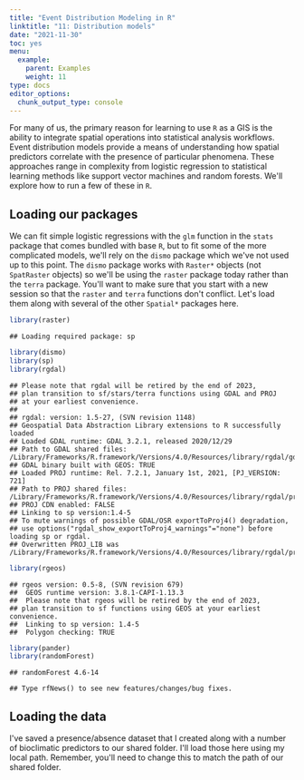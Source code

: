 ```yaml
---
title: "Event Distribution Modeling in R"
linktitle: "11: Distribution models"
date: "2021-11-30"
toc: yes
menu:
  example:
    parent: Examples
    weight: 11
type: docs
editor_options: 
  chunk_output_type: console
---
```


For many of us, the primary reason for learning to use `R` as a GIS is the ability to integrate spatial operations into statistical analysis workflows. Event distribution models provide a means of understanding how spatial predictors correlate with the presence of particular phenomena. These approaches range in complexity from logistic regression to statistical learning methods like support vector machines and random forests. We'll explore how to run a few of these in `R`.

## Loading our packages

We can fit simple logistic regressions with the `glm` function in the `stats` package that comes bundled with base `R`, but to fit some of the more complicated models, we'll rely on the `dismo` package which we've not used up to this point. The `dismo` package works with `Raster*` objects (not `SpatRaster` objects) so we'll be using the `raster` package today rather than the `terra` package. You'll want to make sure that you start with a new session so that the `raster` and `terra` functions don't conflict. Let's load them along with several of the other `Spatial*` packages here.


```r
library(raster)
```

```
## Loading required package: sp
```

```r
library(dismo)
library(sp)
library(rgdal) 
```

```
## Please note that rgdal will be retired by the end of 2023,
## plan transition to sf/stars/terra functions using GDAL and PROJ
## at your earliest convenience.
## 
## rgdal: version: 1.5-27, (SVN revision 1148)
## Geospatial Data Abstraction Library extensions to R successfully loaded
## Loaded GDAL runtime: GDAL 3.2.1, released 2020/12/29
## Path to GDAL shared files: /Library/Frameworks/R.framework/Versions/4.0/Resources/library/rgdal/gdal
## GDAL binary built with GEOS: TRUE 
## Loaded PROJ runtime: Rel. 7.2.1, January 1st, 2021, [PJ_VERSION: 721]
## Path to PROJ shared files: /Library/Frameworks/R.framework/Versions/4.0/Resources/library/rgdal/proj
## PROJ CDN enabled: FALSE
## Linking to sp version:1.4-5
## To mute warnings of possible GDAL/OSR exportToProj4() degradation,
## use options("rgdal_show_exportToProj4_warnings"="none") before loading sp or rgdal.
## Overwritten PROJ_LIB was /Library/Frameworks/R.framework/Versions/4.0/Resources/library/rgdal/proj
```

```r
library(rgeos)
```

```
## rgeos version: 0.5-8, (SVN revision 679)
##  GEOS runtime version: 3.8.1-CAPI-1.13.3 
##  Please note that rgeos will be retired by the end of 2023,
## plan transition to sf functions using GEOS at your earliest convenience.
##  Linking to sp version: 1.4-5 
##  Polygon checking: TRUE
```

```r
library(pander)
library(randomForest)
```

```
## randomForest 4.6-14
```

```
## Type rfNews() to see new features/changes/bug fixes.
```

## Loading the data

I've saved a presence/absence dataset that I created along with a number of bioclimatic predictors to our shared folder. I'll load those here using my local path. Remember, you'll need to change this to match the path of our shared folder.

























